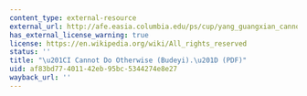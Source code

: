 ```yaml
---
content_type: external-resource
external_url: http://afe.easia.columbia.edu/ps/cup/yang_guangxian_cannot_otherwise.pdf
has_external_license_warning: true
license: https://en.wikipedia.org/wiki/All_rights_reserved
status: ''
title: "\u201CI Cannot Do Otherwise (Budeyi).\u201D (PDF)"
uid: af83bd77-4011-42eb-95bc-5344274e8e27
wayback_url: ''
---
```

